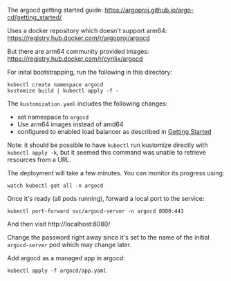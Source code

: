 The argocd getting started guide:
https://argoproj.github.io/argo-cd/getting_started/

Uses a docker repository which doesn't support arm64:
https://registry.hub.docker.com/r/argoproj/argocd

But there are arm64 community provided images:
https://registry.hub.docker.com/r/cyrilix/argocd

For inital bootstrapping, run the following in this directory:
```
kubectl create namespace argocd
kustomize build | kubectl apply -f -
```

The `kustomization.yaml` includes the following changes:
* set namespace to `argocd`
* Use arm64 images instead of amd64
* configured to enabled load balancer as described in
  [Getting Started](https://argoproj.github.io/argo-cd/getting_started/#3-access-the-argo-cd-api-server)


Note: it should be possible to have `kubectl` run kustomize directly with
`kubectl apply -k`, but it seemed this command was unable to retrieve resources
from a URL.

The deployment will take a few minutes. You can monitor its progress using:
```
watch kubectl get all -n argocd
```

Once it's ready (all pods running), forward a local port to the service:
```
kubectl port-forward svc/argocd-server -n argocd 8080:443
```
And then visit http://localhost:8080/

Change the password right away since it's set to the name of the initial
`argocd-server` pod which may change later.

Add argocd as a managed app in argocd:
```
kubectl apply -f argocd/app.yaml
```
